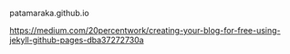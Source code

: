 patamaraka.github.io

https://medium.com/20percentwork/creating-your-blog-for-free-using-jekyll-github-pages-dba37272730a
